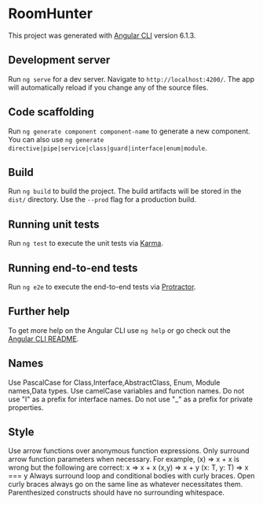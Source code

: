 # RoomHunter

This project was generated with [Angular CLI](https://github.com/angular/angular-cli) version 6.1.3.

## Development server

Run `ng serve` for a dev server. Navigate to `http://localhost:4200/`. The app will automatically reload if you change any of the source files.

## Code scaffolding

Run `ng generate component component-name` to generate a new component. You can also use `ng generate directive|pipe|service|class|guard|interface|enum|module`.

## Build

Run `ng build` to build the project. The build artifacts will be stored in the `dist/` directory. Use the `--prod` flag for a production build.

## Running unit tests

Run `ng test` to execute the unit tests via [Karma](https://karma-runner.github.io).

## Running end-to-end tests

Run `ng e2e` to execute the end-to-end tests via [Protractor](http://www.protractortest.org/).

## Further help

To get more help on the Angular CLI use `ng help` or go check out the [Angular CLI README](https://github.com/angular/angular-cli/blob/master/README.md).

## Names
Use PascalCase for Class,Interface,AbstractClass, Enum, Module names,Data types.
Use camelCase variables and function names.
Do not use "I" as a prefix for interface names.
Do not use "_" as a prefix for private properties.

## Style

Use arrow functions over anonymous function expressions.
Only surround arrow function parameters when necessary. 
    For example, (x) => x + x is wrong but the following are correct:
 x => x + x
(x,y) => x + y
<T>(x: T, y: T) => x === y
Always surround loop and conditional bodies with curly braces.
Open curly braces always go on the same line as whatever necessitates them.
Parenthesized constructs should have no surrounding whitespace. 
